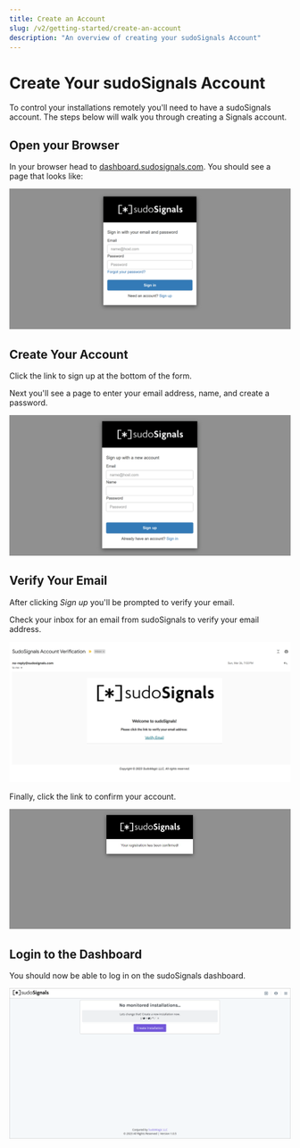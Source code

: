 ```yaml
---
title: Create an Account
slug: /v2/getting-started/create-an-account
description: "An overview of creating your sudoSignals Account"
---
```


# Create Your sudoSignals Account

To control your installations remotely you'll need to have a sudoSignals account. The steps below will walk you through creating a Signals account.

## Open your Browser
In your browser head to [dashboard.sudosignals.com](https://dashboard.sudosignals.com/). You should see a page that looks like:

![Create Account 001](/img/gettingStarted/create-account-001.png)

## Create Your Account

Click the link to sign up at the bottom of the form.

Next you'll see a page to enter your email address, name, and create a password.

![Create Account 002](/img/gettingStarted/create-account-002.png)

## Verify Your Email

After clicking *Sign up* you'll be prompted to verify your email.

Check your inbox for an email from sudoSignals to verify your email address.

![Create Account 003](/img/gettingStarted/create-account-003.png)


Finally, click the link to confirm your account.

![Create Account 004](/img/gettingStarted/create-account-004.png)


## Login to the Dashboard

You should now be able to log in on the sudoSignals dashboard.

![Create Account 005](/img/gettingStarted/create-account-005.png)
